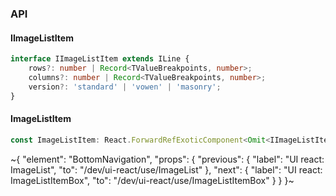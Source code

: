 

### API

#### IImageListItem

```ts
interface IImageListItem extends ILine {
    rows?: number | Record<TValueBreakpoints, number>;
    columns?: number | Record<TValueBreakpoints, number>;
    version?: 'standard' | 'vowen' | 'masonry';
}
```

#### ImageListItem

```ts
const ImageListItem: React.ForwardRefExoticComponent<Omit<IImageListItem, "ref"> & React.RefAttributes<unknown>>;
```


~{
  "element": "BottomNavigation",
  "props": {
    "previous": {
      "label": "UI react: ImageList",
      "to": "/dev/ui-react/use/ImageList"
    },
    "next": {
      "label": "UI react: ImageListItemBox",
      "to": "/dev/ui-react/use/ImageListItemBox"
    }
  }
}~
